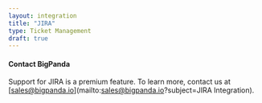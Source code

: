 ```yaml
---
layout: integration 
title: "JIRA"
type: Ticket Management
draft: true
---
```


#### Contact BigPanda
Support for JIRA is a premium feature. To learn more, contact us at [sales@bigpanda.io](mailto:sales@bigpanda.io?subject=JIRA Integration).
